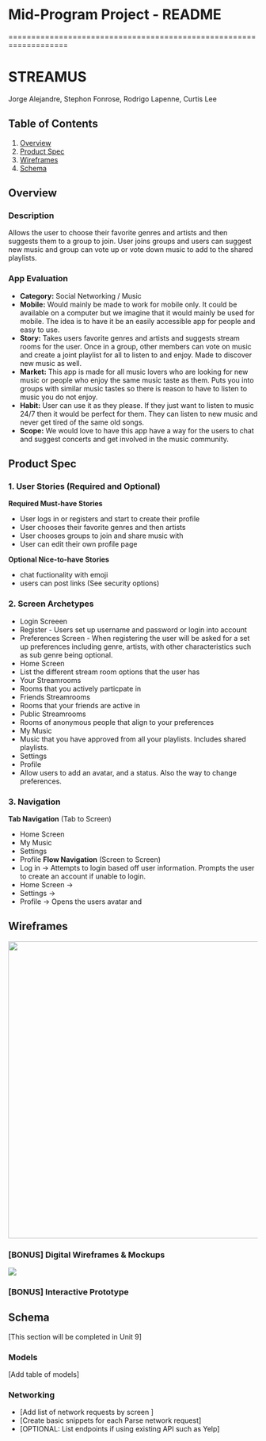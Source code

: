 # Mid-Program Project - README

===================================================================

# STREAMUS

Jorge Alejandre, Stephon Fonrose, Rodrigo Lapenne, Curtis Lee

## Table of Contents
1. [Overview](#Overview)
1. [Product Spec](#Product-Spec)
1. [Wireframes](#Wireframes)
2. [Schema](#Schema)

## Overview
### Description
Allows the user to choose their favorite genres and artists and then suggests them to a group to join. User joins groups and users can suggest new music and group can vote up or vote down music to add to the shared playlists.

### App Evaluation
- **Category:** Social Networking / Music
- **Mobile:** Would mainly be made to work for mobile only. It could be available on a computer but we imagine that it would mainly be used for mobile. The idea is to have it be an easily accessible app for people and easy to use.
- **Story:** Takes users favorite genres and artists and suggests stream rooms for the user. Once in a group, other members can vote on music and create a joint playlist for all to listen to and enjoy. Made to discover new music as well.
- **Market:** This app is made for all music lovers who are looking for new music or people who enjoy the same music taste as them. Puts you into groups with similar music tastes so there is reason to have to listen to music you do not enjoy. 
- **Habit:** User can use it as they please. If they just want to listen to music 24/7 then it would be perfect for them. They can listen to new music and never get tired of the same old songs.
- **Scope:** We would love to have this app have a way for the users to chat and suggest concerts and get involved in the music community.

## Product Spec

### 1. User Stories (Required and Optional)

**Required Must-have Stories**

* User logs in or registers and start to create their profile
* User chooses their favorite genres and then artists
* User chooses groups to join and share music with
* User can edit their own profile page

**Optional Nice-to-have Stories**

* chat fuctionality with emoji
* users can post links (See security options)

### 2. Screen Archetypes

* Login Screeen
* Register - Users set up username and password or login into account
* Preferences Screen - When registering the user will be asked for a set up preferences including genre, artists, with other characteristics such as sub genre being optional.
* Home Screen
* List the different stream room options that the user has
* Your Streamrooms
* Rooms that you actively particpate in
* Friends Streamrooms 
* Rooms that your friends are active in
* Public Streamrooms 
*  Rooms of anonymous people that align to your preferences 
* My Music 
* Music that you have approved from all your playlists. Includes shared playlists.
* Settings
* Profile
* Allow users to add an avatar, and a status. Also the way to change preferences.

### 3. Navigation

**Tab Navigation** (Tab to Screen)

* Home Screen
* My Music
* Settings
* Profile
**Flow Navigation** (Screen to Screen)
* Log in -> Attempts to login based off user information. Prompts the user to create an account if unable to login.
* Home Screen -> 
* Settings ->
* Profile -> Opens the users avatar and 

## Wireframes

<img src="https://i.imgur.com/kK9wVCO.jpg" width=600>

### [BONUS] Digital Wireframes & Mockups

<img src="https://i.imgur.com/Yh2MakZ.jpg">

### [BONUS] Interactive Prototype

## Schema 
[This section will be completed in Unit 9]
### Models
[Add table of models]
### Networking
- [Add list of network requests by screen ]
- [Create basic snippets for each Parse network request]
- [OPTIONAL: List endpoints if using existing API such as Yelp]
